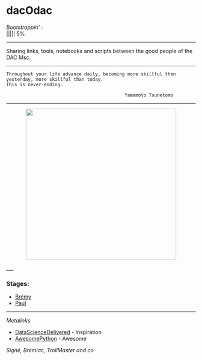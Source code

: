 # dacOdac

*Bootstrappin'*  :  
||||| 5%

___

Sharing links, tools, notebooks and scripts between the good people of the DAC Msc.
___

    Throughout your life advance daily, becoming more skillful than yesterday, more skillful than today.
    This is never-ending.

                                                Yamamoto Tsunetomo
___

<p align="center">
<img src="http://octodex.github.com/images/dojocat.jpg" width="400" >
</p>
___


### Stages:
* [Brémy](https://imgflip.com/readImage?iid=9310200)
* [Paul](https://github.com/ottoMatt/dacOdac/blob/master/alpaca/alpaca.md)

___

*Metalinks*
* [DataScienceDelivered](https://github.com/ianozsvald/data_science_delivered/blob/master/README.md) - Inspiration
* [AwesomePython](https://github.com/vinta/awesome-python) - Awesome


*Signé, Brémiac, TrollMaster and co <insert here your name>*
